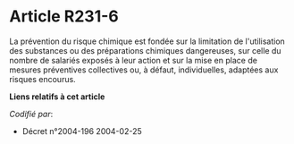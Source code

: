 # Article R231-6

La prévention du risque chimique est fondée sur la limitation de l'utilisation des substances ou des préparations chimiques
dangereuses, sur celle du nombre de salariés exposés à leur action et sur la mise en place de mesures préventives collectives
ou, à défaut, individuelles, adaptées aux risques encourus.

**Liens relatifs à cet article**

_Codifié par_:

  - Décret n°2004-196 2004-02-25
